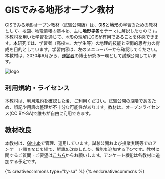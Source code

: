 # GISでみる地形オープン教材
 GISでみる地形オープン教材（試験公開版）は、**GIS**と**地形**の学習のための教材として、地図、地理情報の基本を、主に**地形学習**をテーマに解説したものです。本教材を用いた学習を通じて、地形の理解にGISが有用であることを体感できます。本研究では、学習者（高校生、大学生等）の地理的技能と空間的思考力の育成を目的としています。学習内容は、左のメニューバーから確認してください。本教材は、2020年6月から、[運営者](https://researchmap.jp/hyamauchi)の博士研究の一環として試験公開しています。

![logo](./home.gif)

## 利用規約・ライセンス
 本教材は、[利用規約](polciy.md)を確認した後、ご利用ください。試験公開の段階であるため、誤記や用語の整理が不十分な可能性があります。教材は、オープンライセンス(CC BY-SA)で誰もが自由に利用できます。

## 教材改良
 本教材は、[GitHub](https://github.com/gg-oer)で管理、運用しています。試験公開および授業実践等でのアンケート調査などを経て、解説を改良したり、機能を追加する予定です。教材に関するご質問・ご要望は[こちら](https://docs.google.com/forms/d/1gGuJKIRKAt1WpQgEDz21THcu3N_jeY3NDCdeCglyssI/edit?usp=sharing)からお願いします。アンケート機能は各教材に追加する予定です。

{% creativecommons type="by-sa" %}
{% endcreativecommons %}
